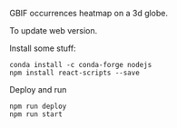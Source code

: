 GBIF occurrences heatmap on a 3d globe. 

To update web version.

Install some stuff:
```
conda install -c conda-forge nodejs
npm install react-scripts --save
```

Deploy and run
```
npm run deploy
npm run start
```
